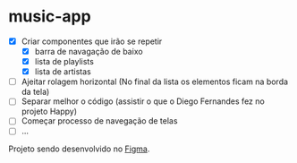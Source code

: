 # music-app
- [X] Criar componentes que irão se repetir
    - [X] barra de navagação de baixo
    - [X] lista de playlists
    - [X] lista de artistas
- [ ] Ajeitar rolagem horizontal (No final da lista os elementos ficam na borda da tela)
- [ ] Separar melhor o código (assistir o que o Diego Fernandes fez no projeto Happy)
- [ ] Começar processo de navegação de telas
- [ ] ...

Projeto sendo desenvolvido no [Figma](https://www.figma.com/file/SyrEVI36hw0MtH06IUeseN/music-app?node-id=5%3A2).
